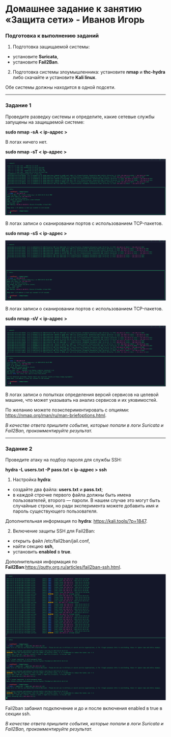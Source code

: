 # Домашнее задание к занятию «Защита сети» - Иванов Игорь

### Подготовка к выполнению заданий

1. Подготовка защищаемой системы:

- установите **Suricata**,
- установите **Fail2Ban**.

2. Подготовка системы злоумышленника: установите **nmap** и **thc-hydra** либо скачайте и установите **Kali linux**.

Обе системы должны находится в одной подсети.

------

### Задание 1

Проведите разведку системы и определите, какие сетевые службы запущены на защищаемой системе:

**sudo nmap -sA < ip-адрес >**

В логах ничего нет.

**sudo nmap -sT < ip-адрес >**

![sT](https://github.com/gaming4funNel/sdb-homework-13-03/blob/main/img/sT.png)

В логах записи о сканировании портов с использованием TCP-пакетов.

**sudo nmap -sS < ip-адрес >**

![sS](https://github.com/gaming4funNel/sdb-homework-13-03/blob/main/img/sS.png)

В логах записи о сканировании портов с использованием TCP-пакетов.

**sudo nmap -sV < ip-адрес >**

![sV](https://github.com/gaming4funNel/sdb-homework-13-03/blob/main/img/sV.png)

В логах записи о попытках определения версий сервисов на целевой машине, что может указывать на анализ сервисов и их уязвимостей.

По желанию можете поэкспериментировать с опциями: https://nmap.org/man/ru/man-briefoptions.html.


*В качестве ответа пришлите события, которые попали в логи Suricata и Fail2Ban, прокомментируйте результат.*

------

### Задание 2

Проведите атаку на подбор пароля для службы SSH:

**hydra -L users.txt -P pass.txt < ip-адрес > ssh**

1. Настройка **hydra**: 
 
 - создайте два файла: **users.txt** и **pass.txt**;
 - в каждой строчке первого файла должны быть имена пользователей, второго — пароли. В нашем случае это могут быть случайные строки, но ради эксперимента можете добавить имя и пароль существующего пользователя.

Дополнительная информация по **hydra**: https://kali.tools/?p=1847.

2. Включение защиты SSH для Fail2Ban:

-  открыть файл /etc/fail2ban/jail.conf,
-  найти секцию **ssh**,
-  установить **enabled**  в **true**.

Дополнительная информация по **Fail2Ban**:https://putty.org.ru/articles/fail2ban-ssh.html.

![fail2ban](https://github.com/gaming4funNel/sdb-homework-13-03/blob/main/img/fail2ban.png)

Fail2ban забанил подключение и до и после включения enabled в true в секции ssh.

*В качестве ответа пришлите события, которые попали в логи Suricata и Fail2Ban, прокомментируйте результат.*